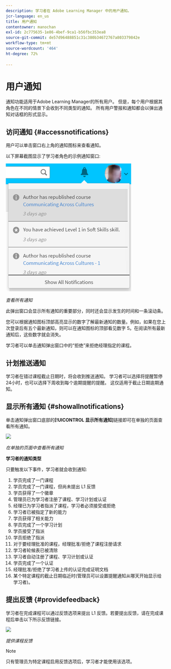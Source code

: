 ```yaml
---
description: 学习者在 Adobe Learning Manager 中的用户通知。
jcr-language: en_us
title: 用户通知
contentowner: manochan
exl-id: 2c775635-1e86-4bef-9ca1-b56fbc353ea8
source-git-commit: de57d96488851c31c380b34672767a803379842e
workflow-type: tm+mt
source-wordcount: '464'
ht-degree: 72%

---
```


# 用户通知

<!--User notifications for Learners in Learning Manager.-->

通知功能适用于Adobe Learning Manager的所有用户。 但是，每个用户根据其角色在不同的情景下会收到不同类型的通知。 所有用户警报和通知都会以弹出通知对话框的形式显示。

## 访问通知 {#accessnotifications}

用户可以单击窗口右上角的通知图标来查看通知。

以下屏幕截图显示了学习者角色的示例通知窗口:

![](assets/learner-notifications.png)

*查看所有通知*

此弹出窗口会显示所有通知的重要部分，同时还会显示发生的时间和一条滚动条。

您可以根据通知图标顶部高亮显示的数字了解最新通知的数量。例如，如果在您上次登录后有五个最新通知，则可以在通知图标的顶部看见数字 5。在阅读所有最新通知后，这些数字就会消失。

学习者可以单击通知弹出窗口中的“拒绝”来拒绝经理指定的课程。

## 计划推送通知

学习者在错过课程截止日期时，将会收到推送通知。 学习者可以选择将提醒暂停24小时，也可以选择下周收到每个逾期提醒的提醒。 这仅适用于截止日期逾期通知。

## 显示所有通知 {#showallnotifications}

单击通知弹出窗口底部的&#x200B;**[!UICONTROL 显示所有通知]**&#x200B;链接即可在单独的页面查看所有通知。

![](assets/notifications-page.png)

*在单独的页面中查看所有通知*

**学习者的通知类型**

只要触发以下事件，学习者就会收到通知:

1. 学员完成了一门课程
1. 学员完成了一门课程，但尚未提出 L1 反馈
1. 学员获得了一个徽章
1. 管理员已为学习者注册了课程、学习计划或认证
1. 经理已为学习者指派了课程，学习者必须接受或拒绝
1. 学习者已被指定了新的能力
1. 学员获得了相关能力
1. 学员完成了一个学习计划
1. 学员接受了指派
1. 学员拒绝了指派
1. 对于要经理批准的课程，经理批准/拒绝了课程注册请求
1. 学习者轮候表已被清除
1. 学习者自动注册了课程、学习计划或认证
1. 学员完成了一个认证
1. 经理批准/拒绝了学习者上传的认证完成证明文档
1. 某个特定课程的截止日期临近时(管理员可以设置提醒通知从哪天开始显示给学习者)。

## 提出反馈 {#providefeedback}

学习者在完成课程可以通过反馈选项来提出 L1 反馈。若要提出反馈，请在完成课程后单击以下所示反馈链接。

![](assets/feedback.png)

*提供课程反馈*

>[!NOTE]
>
>只有管理员为特定课程启用反馈选项后，学习者才能使用该选项。
